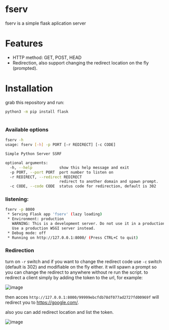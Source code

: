# fserv
fserv is a simple flask aplication server
#
# Features
* HTTP method: GET, POST, HEAD
* Redirection, also support changing the redirect location on the fly (prompted).
# 
# Installation
grab this repository and run:
```bash
python3 -m pip install flask
```
#
### Available options
```bash
fserv -h
usage: fserv [-h] -p PORT [-r REDIRECT] [-c CODE]

Simple Python Server SSRF

optional arguments:
  -h, --help            show this help message and exit
  -p PORT, --port PORT  port number to listen on
  -r REDIRECT, --redirect REDIRECT
                        redirect to another domain and spawn prompt.
  -c CODE, --code CODE  status code for redirection, default is 302

```

### listening:
```bash
fserv -p 8000                                                                                                                                                                             
 * Serving Flask app 'fserv' (lazy loading)
 * Environment: production
   WARNING: This is a development server. Do not use it in a production deployment.
   Use a production WSGI server instead.
 * Debug mode: off
 * Running on http://127.0.0.1:8000/ (Press CTRL+C to quit)
```

### Redirection
turn on `-r` switch and if you want to change the redirect code use `-c` switch (default is 302) and modifiable on the fly either.
it will spawn a prompt so you can change the redirect to anywhere without re run the script.
to redirect a client simply by adding the token to the url, for example:

![image](https://github.com/zulfi0/fserv/assets/68773572/5a1c0e7f-119d-4bc0-be30-5d2e081d35ec)


then acces `http://127.0.0.1:8000/99999ebcfdb78df077ad2727fd00969f` will redirect you to https://google.com/.

also you can add redirect location and list the token.

![image](https://github.com/zulfi0/fserv/assets/68773572/de722672-d68d-4070-8927-916c8c845b66)


